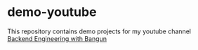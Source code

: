 # demo-youtube
This repository contains demo projects for my youtube channel  
[Backend Engineering with Bangun](https://www.youtube.com/channel/UCSdxT76pRWIMSK4gzhiarGA)  
